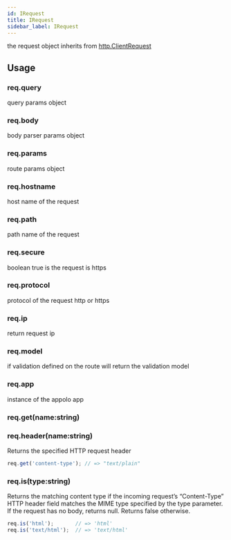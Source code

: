 ```yaml
---
id: IRequest
title: IRequest
sidebar_label: IRequest
---
```


the request object inherits from [http.ClientRequest](https://nodejs.org/api/http.html#http_class_http_clientrequest)
## Usage
### req.query
query params object

### req.body
body parser params object

### req.params
route params object

### req.hostname
host name of the request

### req.path
path name of the request

### req.secure
boolean true is the request is https

### req.protocol
protocol of the request http or https

### req.ip
return request ip

### req.model
if validation defined on the route will return the validation model

### req.app
instance of the appolo app

### req.get(name:string)
### req.header(name:string)
Returns the specified HTTP request header
```typescript
req.get('content-type'); // => "text/plain"
```
### req.is(type:string)
Returns the matching content type if the incoming request’s “Content-Type” HTTP header field matches the MIME type specified by the type parameter. If the request has no body, returns null. Returns false otherwise.
```typescript
req.is('html');       // => 'html'
req.is('text/html');  // => 'text/html'
```